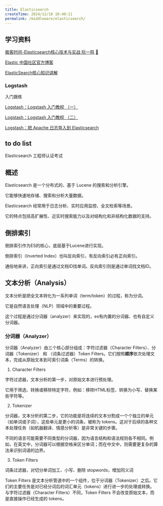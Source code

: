 ```yaml
---
title: Elasticsearch
createTime: 2024/12/18 10:40:11
permalink: /middleware/elasticsearch/
---
```



## 学习资料

[极客时间-Elasticsearch核心技术与实战 阮一鸣](https://time.geekbang.org/course/intro/100030501) [🔨](https://www.youtube.com/playlist?list=PLn5XLkWHBxyuTUqxpuwdPEwO3ZoxwhkyS)

[Elastic 中国社区官方博客](https://elasticstack.blog.csdn.net/?type=blog)

[ElasticSearch核心知识讲解](https://developer.aliyun.com/article/941168)

### Logstash

入门跟练

[Logstash：Logstash 入门教程 （一）](https://blog.csdn.net/UbuntuTouch/article/details/105973985)

[Logstash：Logstash 入门教程 （二）](https://elasticstack.blog.csdn.net/article/details/105979677)

[Logstash：把 Apache 日志导入到 Elasticsearch](https://blog.csdn.net/UbuntuTouch/article/details/100727051)

## to do list

Elasticsearch 工程师认证考试


## 概述

Elasticsearch 是一个分布式的、基于 Lucene 的搜索和分析引擎。

它能够快速地存储、搜索和分析大量数据。

Elasticsearch 经常用于日志分析、实时应用监控、全文检索等场景。

它的特点包括高扩展性、近实时搜索能力以及对结构化和非结构化数据的支持。

## 倒排索引

倒排索引作为ES的核心，底层基于Lucene进行实现。

倒排索引（Inverted Index）也叫反向索引，有反向索引必有正向索引。

通俗地来讲，正向索引是通过文档ID找单词。反向索引则是通过单词找文档ID。

## 文本分析（Analysis）

文本分析是把全文本转化为一系列单词（term/token）的过程，称为分词。

它是自然语言处理（NLP）领域中的重要过程。

这个过程是通过分词器（analyzer）来实现的，es有内置的分词器、也有自定义分词器。

### 分词器（Analyzer）

分词器（Analyzer）由三个核心部分组成：字符过滤器（Character Filters）、分词器（Tokenizer） 和 （词条过滤器）Token Filters。它们按照**顺序**依次处理文本，完成从原始文本到可索引词条（Terms）的转换。

1. Character Filters

字符过滤器，文本分析的第一步，对原始文本进行预处理。

它用于筛选、转换或移除特定字符，例如：移除HTML标签、转换为小写、替换某些字符等。

2. Tokenizer

分词器，文本分析的第二步，它的功能是将连续的文本分割成一个个独立的单元（如单词或子词），这些单元是更小的词条，被称为 tokens。这对于后续的各种文本处理任务（如机器翻译、情感分析等）是非常关键的步骤。

不同的语言可能需要不同类型的分词器，因为语言结构和语法规则各不相同。例如，在英文中，分词器可以根据空格来区分单词；而在中文中，则需要更复杂的算法来识别词语的边界。


3. Token Filters

词条过滤器，对切分单词加工、小写、删除 stopwords，增加同义词

Token Filters 是文本分析管道中的一个组件，位于分词器（Tokenizer）之后。它们的主要任务是对已经分词后的词汇单元（tokens）进行进一步的处理或转换。与字符过滤器（Character Filters）不同，Token Filters 不会改变原始文本，而是直接操作已经生成的 tokens。


